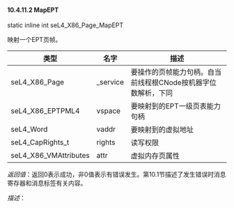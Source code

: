 #### 10.4.11.2  MapEPT

static inline int seL4_X86_Page_MapEPT

映射一个EPT页帧。

类型 | 名字 | 描述
--- | --- | ---
seL4_X86_Page | _service | 要操作的页帧能力句柄。自当前线程根CNode按机器字位数解析，下同
seL4_X86_EPTPML4 | vspace | 要映射到的EPT一级页表能力句柄
seL4_Word | vaddr | 要映射到的虚拟地址
seL4_CapRights_t | rights | 读写权限
seL4_X86_VMAttributes | attr | 虚拟内存页属性

*返回值*：返回0表示成功，非0值表示有错误发生。第10.1节描述了发生错误时消息寄存器和消息标签有关内容。

*描述*：
